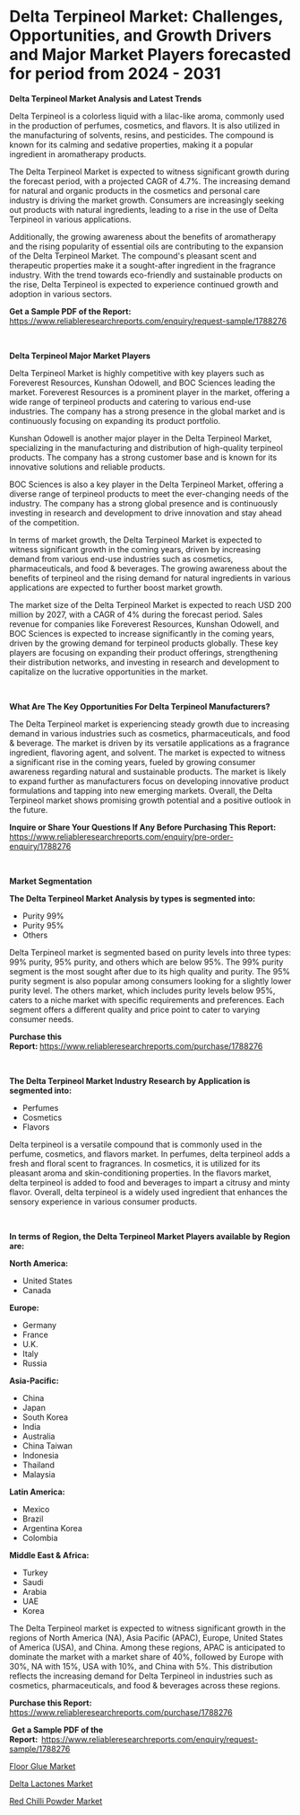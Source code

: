 <p><h1>Delta Terpineol Market: Challenges, Opportunities, and Growth Drivers and Major Market Players forecasted for period from 2024 - 2031</h1></p><p><strong>Delta Terpineol Market Analysis and Latest Trends</strong></p>
<p><p>Delta Terpineol is a colorless liquid with a lilac-like aroma, commonly used in the production of perfumes, cosmetics, and flavors. It is also utilized in the manufacturing of solvents, resins, and pesticides. The compound is known for its calming and sedative properties, making it a popular ingredient in aromatherapy products.</p><p>The Delta Terpineol Market is expected to witness significant growth during the forecast period, with a projected CAGR of 4.7%. The increasing demand for natural and organic products in the cosmetics and personal care industry is driving the market growth. Consumers are increasingly seeking out products with natural ingredients, leading to a rise in the use of Delta Terpineol in various applications.</p><p>Additionally, the growing awareness about the benefits of aromatherapy and the rising popularity of essential oils are contributing to the expansion of the Delta Terpineol Market. The compound's pleasant scent and therapeutic properties make it a sought-after ingredient in the fragrance industry. With the trend towards eco-friendly and sustainable products on the rise, Delta Terpineol is expected to experience continued growth and adoption in various sectors.</p></p>
<p><strong>Get a Sample PDF of the Report:&nbsp;</strong> <a href="https://www.reliableresearchreports.com/enquiry/request-sample/1788276">https://www.reliableresearchreports.com/enquiry/request-sample/1788276</a></p>
<p>&nbsp;</p>
<p><strong>Delta Terpineol Major Market Players</strong></p>
<p><p>Delta Terpineol Market is highly competitive with key players such as Foreverest Resources, Kunshan Odowell, and BOC Sciences leading the market. Foreverest Resources is a prominent player in the market, offering a wide range of terpineol products and catering to various end-use industries. The company has a strong presence in the global market and is continuously focusing on expanding its product portfolio.</p><p>Kunshan Odowell is another major player in the Delta Terpineol Market, specializing in the manufacturing and distribution of high-quality terpineol products. The company has a strong customer base and is known for its innovative solutions and reliable products.</p><p>BOC Sciences is also a key player in the Delta Terpineol Market, offering a diverse range of terpineol products to meet the ever-changing needs of the industry. The company has a strong global presence and is continuously investing in research and development to drive innovation and stay ahead of the competition.</p><p>In terms of market growth, the Delta Terpineol Market is expected to witness significant growth in the coming years, driven by increasing demand from various end-use industries such as cosmetics, pharmaceuticals, and food & beverages. The growing awareness about the benefits of terpineol and the rising demand for natural ingredients in various applications are expected to further boost market growth.</p><p>The market size of the Delta Terpineol Market is expected to reach USD 200 million by 2027, with a CAGR of 4% during the forecast period. Sales revenue for companies like Foreverest Resources, Kunshan Odowell, and BOC Sciences is expected to increase significantly in the coming years, driven by the growing demand for terpineol products globally. These key players are focusing on expanding their product offerings, strengthening their distribution networks, and investing in research and development to capitalize on the lucrative opportunities in the market.</p></p>
<p>&nbsp;</p>
<p><strong>What Are The Key Opportunities For Delta Terpineol Manufacturers?</strong></p>
<p><p>The Delta Terpineol market is experiencing steady growth due to increasing demand in various industries such as cosmetics, pharmaceuticals, and food & beverage. The market is driven by its versatile applications as a fragrance ingredient, flavoring agent, and solvent. The market is expected to witness a significant rise in the coming years, fueled by growing consumer awareness regarding natural and sustainable products. The market is likely to expand further as manufacturers focus on developing innovative product formulations and tapping into new emerging markets. Overall, the Delta Terpineol market shows promising growth potential and a positive outlook in the future.</p></p>
<p><strong>Inquire or Share Your Questions If Any Before Purchasing This Report:</strong> <a href="https://www.reliableresearchreports.com/enquiry/pre-order-enquiry/1788276">https://www.reliableresearchreports.com/enquiry/pre-order-enquiry/1788276</a></p>
<p>&nbsp;</p>
<p><strong>Market Segmentation</strong></p>
<p><strong>The Delta Terpineol Market Analysis by types is segmented into:</strong></p>
<p><ul><li>Purity 99%</li><li>Purity 95%</li><li>Others</li></ul></p>
<p><p>Delta Terpineol market is segmented based on purity levels into three types: 99% purity, 95% purity, and others which are below 95%. The 99% purity segment is the most sought after due to its high quality and purity. The 95% purity segment is also popular among consumers looking for a slightly lower purity level. The others market, which includes purity levels below 95%, caters to a niche market with specific requirements and preferences. Each segment offers a different quality and price point to cater to varying consumer needs.</p></p>
<p><strong>Purchase this Report:&nbsp;</strong><a href="https://www.reliableresearchreports.com/purchase/1788276">https://www.reliableresearchreports.com/purchase/1788276</a></p>
<p>&nbsp;</p>
<p><strong>The Delta Terpineol Market Industry Research by Application is segmented into:</strong></p>
<p><ul><li>Perfumes</li><li>Cosmetics</li><li>Flavors</li></ul></p>
<p><p>Delta terpineol is a versatile compound that is commonly used in the perfume, cosmetics, and flavors market. In perfumes, delta terpineol adds a fresh and floral scent to fragrances. In cosmetics, it is utilized for its pleasant aroma and skin-conditioning properties. In the flavors market, delta terpineol is added to food and beverages to impart a citrusy and minty flavor. Overall, delta terpineol is a widely used ingredient that enhances the sensory experience in various consumer products.</p></p>
<p>&nbsp;</p>
<p><strong>In terms of Region, the Delta Terpineol Market Players available by Region are:</strong></p>
<p>
    <p> <strong> North America: </strong>
        <ul>
            <li>United States</li>
            <li>Canada</li>
        </ul>
        </p> 
    <p> <strong> Europe: </strong>
        <ul>
            <li>Germany</li>
            <li>France</li>
            <li>U.K.</li>
            <li>Italy</li>
            <li>Russia</li>
        </ul>
        </p> 
    <p> <strong> Asia-Pacific: </strong>
        <ul>
            <li>China</li>
            <li>Japan</li>
            <li>South Korea</li>
            <li>India</li>
            <li>Australia</li>
            <li>China Taiwan</li>
            <li>Indonesia</li>
            <li>Thailand</li>
            <li>Malaysia</li>
        </ul>
        </p> 
    <p> <strong> Latin America: </strong>
        <ul>
            <li>Mexico</li>
            <li>Brazil</li>
            <li>Argentina Korea</li>
            <li>Colombia</li>
        </ul>
        </p> 
    <p> <strong> Middle East & Africa: </strong>
        <ul>
            <li>Turkey</li>
            <li>Saudi</li>
            <li>Arabia</li>
            <li>UAE</li>
            <li>Korea</li>
        </ul>
    </p>
    </p>
<p><p>The Delta Terpineol market is expected to witness significant growth in the regions of North America (NA), Asia Pacific (APAC), Europe, United States of America (USA), and China. Among these regions, APAC is anticipated to dominate the market with a market share of 40%, followed by Europe with 30%, NA with 15%, USA with 10%, and China with 5%. This distribution reflects the increasing demand for Delta Terpineol in industries such as cosmetics, pharmaceuticals, and food & beverages across these regions.</p></p>
<p><strong>Purchase this Report: </strong><a href="https://www.reliableresearchreports.com/purchase/1788276">https://www.reliableresearchreports.com/purchase/1788276</a></p>
<p>&nbsp;<strong>Get a Sample PDF of the Report:&nbsp;&nbsp;</strong><a href="https://www.reliableresearchreports.com/enquiry/request-sample/1788276">https://www.reliableresearchreports.com/enquiry/request-sample/1788276</a></p>
<p><strong></strong></p>
<p><p><a href="https://github.com/brentleyjimmiealvaradoz4l1rea/Market-Research-Report-List-1/blob/main/floor-glue-market.md">Floor Glue Market</a></p><p><a href="https://github.com/Angelnienowdseej3e45z3p8c/Market-Research-Report-List-1/blob/main/delta-lactones-market.md">Delta Lactones Market</a></p><p><a href="https://github.com/eeaveuhhh/Market-Research-Report-List-1/blob/main/red-chilli-powder-market.md">Red Chilli Powder Market</a></p></p>